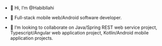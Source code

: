 - 👋 Hi, I’m @Habibllahi
- 👀 Full-stack mobile web/Android software developer.

- 💞️ I’m looking to collaborate on Java/Spring REST web service project, Typescript/Angular web application project, Kotlin/Android mobile application projects.

<!---
Habibllahi/Habibllahi is a ✨ special ✨ repository because its `README.md` (this file) appears on your GitHub proYou can click the Preview link to take a look at your changes.
--->
